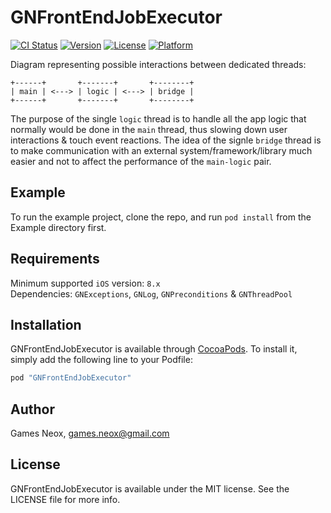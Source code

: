 # GNFrontEndJobExecutor

[![CI Status](http://img.shields.io/travis/games-neox/GNFrontEndJobExecutor.svg?style=flat)](https://travis-ci.org/games-neox/GNFrontEndJobExecutor)
[![Version](https://img.shields.io/cocoapods/v/GNFrontEndJobExecutor.svg?style=flat)](http://cocoapods.org/pods/GNFrontEndJobExecutor)
[![License](https://img.shields.io/cocoapods/l/GNFrontEndJobExecutor.svg?style=flat)](http://cocoapods.org/pods/GNFrontEndJobExecutor)
[![Platform](https://img.shields.io/cocoapods/p/GNFrontEndJobExecutor.svg?style=flat)](http://cocoapods.org/pods/GNFrontEndJobExecutor)

Diagram representing possible interactions between dedicated threads:

    +------+       +-------+       +--------+
    | main | <---> | logic | <---> | bridge |
    +------+       +-------+       +--------+

The purpose of the single `logic` thread is to handle all the app logic that normally would be done in the `main` thread, thus slowing down user interactions & touch event reactions.
The idea of the signle `bridge` thread is to make communication with an external system/framework/library much easier and not to affect the performance of the `main-logic` pair.

## Example

To run the example project, clone the repo, and run `pod install` from the Example directory first.

## Requirements

Minimum supported `iOS` version: `8.x`  
Dependencies: `GNExceptions`, `GNLog`, `GNPreconditions` & `GNThreadPool`  

## Installation

GNFrontEndJobExecutor is available through [CocoaPods](http://cocoapods.org). To install it, simply add the following line to your Podfile:

```ruby
pod "GNFrontEndJobExecutor"
```  

## Author

Games Neox, games.neox@gmail.com

## License

GNFrontEndJobExecutor is available under the MIT license. See the LICENSE file for more info.
